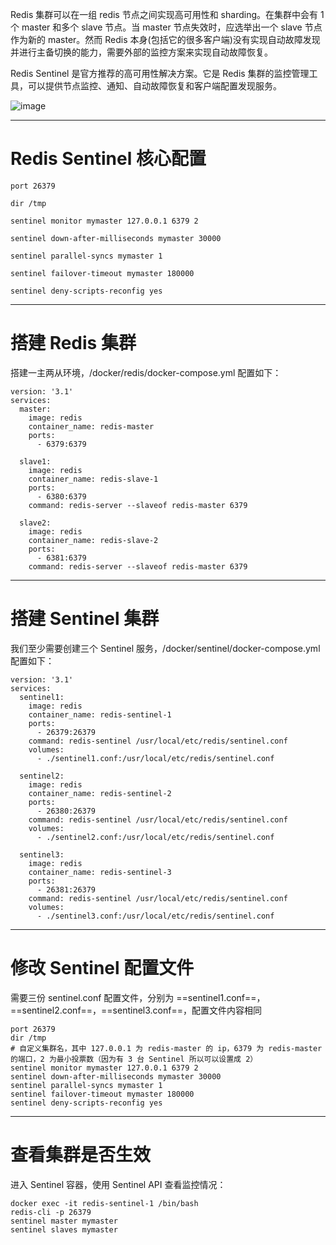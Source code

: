 Redis 集群可以在一组 redis 节点之间实现高可用性和 sharding。在集群中会有 1 个 master 和多个 slave 节点。当 master 节点失效时，应选举出一个 slave 节点作为新的 master。然而 Redis 本身(包括它的很多客户端)没有实现自动故障发现并进行主备切换的能力，需要外部的监控方案来实现自动故障恢复。

Redis Sentinel 是官方推荐的高可用性解决方案。它是 Redis 集群的监控管理工具，可以提供节点监控、通知、自动故障恢复和客户端配置发现服务。

![image](https://note.youdao.com/yws/public/resource/c5be5802daf0385d18fbdfde57d959e9/xmlnote/720E10D48F7B4C37B1C366DD24299693/2269)

---

# Redis Sentinel 核心配置


```
port 26379

dir /tmp

sentinel monitor mymaster 127.0.0.1 6379 2

sentinel down-after-milliseconds mymaster 30000

sentinel parallel-syncs mymaster 1

sentinel failover-timeout mymaster 180000

sentinel deny-scripts-reconfig yes
```
---

# 搭建 Redis 集群
搭建一主两从环境，/docker/redis/docker-compose.yml 配置如下：


```
version: '3.1'
services:
  master:
    image: redis
    container_name: redis-master
    ports:
      - 6379:6379

  slave1:
    image: redis
    container_name: redis-slave-1
    ports:
      - 6380:6379
    command: redis-server --slaveof redis-master 6379

  slave2:
    image: redis
    container_name: redis-slave-2
    ports:
      - 6381:6379
    command: redis-server --slaveof redis-master 6379
```

---

# 搭建 Sentinel 集群

我们至少需要创建三个 Sentinel 服务，/docker/sentinel/docker-compose.yml 配置如下：


```
version: '3.1'
services:
  sentinel1:
    image: redis
    container_name: redis-sentinel-1
    ports:
      - 26379:26379
    command: redis-sentinel /usr/local/etc/redis/sentinel.conf
    volumes:
      - ./sentinel1.conf:/usr/local/etc/redis/sentinel.conf

  sentinel2:
    image: redis
    container_name: redis-sentinel-2
    ports:
      - 26380:26379
    command: redis-sentinel /usr/local/etc/redis/sentinel.conf
    volumes:
      - ./sentinel2.conf:/usr/local/etc/redis/sentinel.conf

  sentinel3:
    image: redis
    container_name: redis-sentinel-3
    ports:
      - 26381:26379
    command: redis-sentinel /usr/local/etc/redis/sentinel.conf
    volumes:
      - ./sentinel3.conf:/usr/local/etc/redis/sentinel.conf
```
---

# 修改 Sentinel 配置文件
需要三份 sentinel.conf 配置文件，分别为 ==sentinel1.conf==，==sentinel2.conf==，==sentinel3.conf==，配置文件内容相同


```
port 26379
dir /tmp
# 自定义集群名，其中 127.0.0.1 为 redis-master 的 ip，6379 为 redis-master 的端口，2 为最小投票数（因为有 3 台 Sentinel 所以可以设置成 2）
sentinel monitor mymaster 127.0.0.1 6379 2
sentinel down-after-milliseconds mymaster 30000
sentinel parallel-syncs mymaster 1
sentinel failover-timeout mymaster 180000
sentinel deny-scripts-reconfig yes
```
---

# 查看集群是否生效
进入 Sentinel 容器，使用 Sentinel API 查看监控情况：

```
docker exec -it redis-sentinel-1 /bin/bash
redis-cli -p 26379
sentinel master mymaster
sentinel slaves mymaster
```





